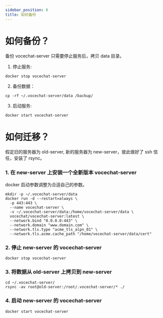 ```yaml
---
sidebar_position: 6
title: 如何备份
---
```


# 如何备份？

备份 vocechat-server 只需要停止服务后，拷贝 data 目录。

1. 停止服务:

```shell
docker stop vocechat-server
```

2. 备份数据：

```shell
cp -rf ~/.vocechat-server/data /backup/
```

3. 启动服务:

```shell
docker start vocechat-server
```

# 如何迁移？

假定旧的服务器为 old-server, 新的服务器为 new-server，彼此做好了 ssh 信任，安装了 rsync。

### 1. 在 new-server 上安装一个全新版本 vocechat-server

docker 启动参数调整为合适自己的参数。

```shell
mkdir -p ~/.vocechat-server/data
docker run -d --restart=always \
  -p 443:443 \
  --name vocechat-server \
  -v ~/.vocechat-server/data:/home/vocechat-server/data \
  vocechat/vocechat-server:latest \
  --network.bind "0.0.0.0:443" \
  --network.domain "www.domain.com" \
  --network.tls.type "acme_tls_alpn_01" \
  --network.tls.acme.cache_path "/home/vocechat-server/data/cert"
```

### 2. 停止 new-server 的 vocechat-server

```shell
docker stop vocechat-server
```

### 3. 将数据从 old-server 上拷贝到 new-server

```shell
cd ~/.vocechat-server/
rsync -av root@old-server:/root/.vocechat-server/* ./
```

### 4. 启动 new-server 的 vocechat-server

```shell
docker start vocechat-server
```

